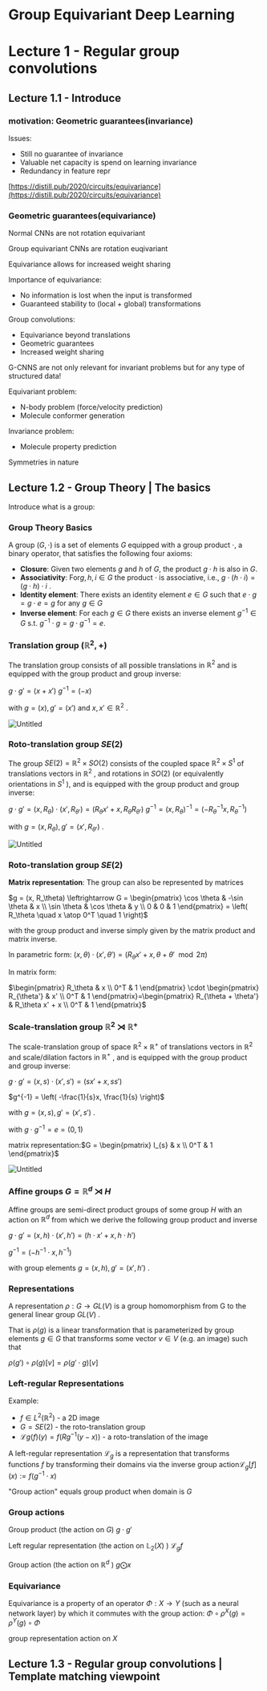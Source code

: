 # Group Equivariant Deep Learning

# Lecture 1 - Regular group convolutions

## Lecture 1.1 - Introduce

### motivation: Geometric guarantees(invariance)

Issues:

- Still no guarantee of invariance
- Valuable net capacity is spend on learning invariance
- Redundancy in feature repr

[https://distill.pub/2020/circuits/equivariance](https://distill.pub/2020/circuits/equivariance)

### Geometric guarantees(equivariance)

Normal CNNs are not rotation equivariant

Group equivariant CNNs are rotation euqivariant

Equivariance allows for increased weight sharing

Importance of equivariance:

- No information is lost when the input is transformed
- Guaranteed stability to (local + global) transformations

Group convolutions:

- Equivariance beyond translations
- Geometric guarantees
- Increased weight sharing

G-CNNS are not only relevant for invariant problems but for any type of structured data!

Equivariant problem:

- N-body problem (force/velocity prediction)
- Molecule conformer generation

Invariance problem:

- Molecule property prediction

Symmetries in nature

## Lecture 1.2 - Group Theory | The basics

Introduce what is a group:

### Group Theory Basics

A group  $(G, \cdot)$ is a set of elements $G$  equipped with a group product $\cdot$, a binary operator, that satisfies the following four axioms:

- **Closure**: Given two elements   $g$ and $h$ of $G$, the product  $g \cdot h$  is also in $G$.
- **Associativity**: For$g, h, i \in G$  the product   $\cdot$  is associative, i.e., $g \cdot (h \cdot i) = (g \cdot h) \cdot i$ .
- **Identity element**: There exists an identity element $e \in G$  such that $e \cdot g = g \cdot e = g$   for any $g \in G$
- **Inverse element**: For each  $g \in G$  there exists an inverse element  $g^{-1} \in G$ s.t. $g^{-1} \cdot g = g \cdot g^{-1} = e$.

### Translation group ($\mathbb{R}^2, +$)

The translation group consists of all possible translations in  $\mathbb{R}^2$  and is equipped with the group product and group inverse:

 $g \cdot g' = (x + x')$ 
 $g^{-1} = (-x)$ 

with  $g = (x), g' = (x')$  and  $x, x' \in \mathbb{R}^2$ .

![Untitled](Group%20Equivariant%20Deep%20Learning%20ec5aae175e004a3699cb1d76fa85774b/Untitled.png)

### Roto-translation group  $SE(2)$

The group  $SE(2) = \mathbb{R}^2 \times SO(2)$  consists of the coupled space  $\mathbb{R}^2 \times S^1$  of translations vectors in  $\mathbb{R}^2$ , and rotations in  $SO(2)$  (or equivalently orientations in  $S^1$ ), and is equipped with the group product and group inverse:

 $g \cdot g' = (x, R_\theta) \cdot (x', R_{\theta'}) = (R_\theta x' + x, R_\theta R_{\theta'})$ 
 $g^{-1} = (x, R_\theta)^{-1} = (-R_\theta^{-1}x, R_\theta^{-1})$ 

with  $g = (x, R_\theta), g' = (x', R_{\theta'})$ .

![Untitled](Group%20Equivariant%20Deep%20Learning%20ec5aae175e004a3699cb1d76fa85774b/Untitled%201.png)

### Roto-translation group  $SE(2)$

**Matrix representation**: The group can also be represented by matrices

$g = (x, R_\theta) \leftrightarrow G = \begin{pmatrix}
\cos \theta & -\sin \theta & x \\
\sin \theta & \cos \theta & y \\
0 & 0 & 1
\end{pmatrix} = \left( R_\theta \quad x \atop 0^T \quad 1 \right)$

with the group product and inverse simply given by the matrix product and matrix inverse.

In parametric form:
$(x, \theta) \cdot (x', \theta') = (R_\theta x' + x, \theta + \theta' \mod 2\pi)$

In matrix form:

$\begin{pmatrix}
R_\theta & x \\
0^T & 1
\end{pmatrix}
\cdot
\begin{pmatrix}
R_{\theta'} & x' \\
0^T & 1
\end{pmatrix}=\begin{pmatrix}
R_{\theta + \theta'} & R_\theta x' + x \\
0^T & 1
\end{pmatrix}$

### Scale-translation group  $\mathbb{R}^2 \rtimes \mathbb{R}^+$

The scale-translation group of space  $\mathbb{R}^2 \times \mathbb{R}^+$  of translations vectors in  $\mathbb{R}^2$  and scale/dilation factors in  $\mathbb{R}^+$ , and is equipped with the group product and group inverse:

$g \cdot g' = (x, s) \cdot (x', s') = (sx' + x, ss')$

$g^{-1} = \left( -\frac{1}{s}x, \frac{1}{s} \right)$

with  $g = (x, s) ,  g' = (x', s')$ .

with  $g \cdot g^{-1} = e = (0,1)$ 

matrix representation:$G = \begin{pmatrix}
I_{s} & x \\
0^T & 1
\end{pmatrix}$

![Untitled](Group%20Equivariant%20Deep%20Learning%20ec5aae175e004a3699cb1d76fa85774b/Untitled%202.png)

### Affine groups  $G = \mathbb{R}^d \rtimes H$

Affine groups are semi-direct product groups of some group  $H$  with an action on $\mathbb{R}^d$ from which we derive the following group product and inverse

$g \cdot g' = (x, h) \cdot (x', h') = (h \cdot x' + x, h \cdot h')$

$g^{-1} = (-h^{-1} \cdot x, h^{-1})$

with group elements  $g = (x, h) ,  g' = (x', h')$ .

### Representations

A representation  $\rho : G \rightarrow GL(V)$  is a group homomorphism from G to the general linear group  $GL(V)$ .

That is  $\rho(g)$  is a linear transformation that is parameterized by group elements  $g \in G$  that transforms some vector  $v \in V$  (e.g. an image) such that

$\rho(g') \circ \rho(g)[v] = \rho(g' \cdot g)[v]$

### Left-regular Representations

Example:

- $f \in L^2(\mathbb{R}^2)$  - a 2D image
- $G = SE(2)$  - the roto-translation group
- $\mathcal{L}g(f)(y) = f(R{g^{-1}}(y - x))$  - a roto-translation of the image

A left-regular representation  $\mathcal{L}_g$  is a representation that transforms functions  $f$  by transforming their domains via the inverse group action$\mathcal{L}_g[f](x) := f(g^{-1} \cdot x)$

"Group action" equals group product when domain is  $G$ 

### Group actions

Group product (the action on $G$)
$g \cdot g'$

Left regular representation (the action on  $\mathbb{L}_2(X)$ )
$\mathcal{L}_g f$

Group action (the action on  $\mathbb{R}^d$ )
$g ⨀ x$

### Equivariance

Equivariance is a property of an operator  $\Phi : X \rightarrow Y$  (such as a neural network layer) by which it commutes with the group action:
$\Phi \circ \rho^X(g) = \rho^Y(g) \circ \Phi$

group representation action on $X$

## Lecture 1.3 - Regular group convolutions | Template matching viewpoint

##
